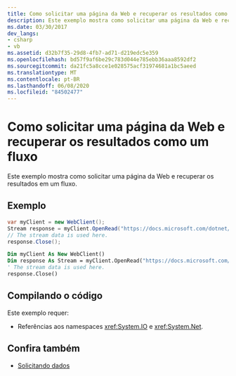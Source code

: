 ```yaml
---
title: Como solicitar uma página da Web e recuperar os resultados como um fluxo
description: Este exemplo mostra como solicitar uma página da Web e recuperar os resultados em um fluxo no .NET Framework.
ms.date: 03/30/2017
dev_langs:
- csharp
- vb
ms.assetid: d32b7f35-29d8-4fb7-ad71-d219edc5e359
ms.openlocfilehash: bd57f9af6be29c783d044e785ebb36aaa8592df2
ms.sourcegitcommit: da21fc5a8cce1e028575acf31974681a1bc5aeed
ms.translationtype: MT
ms.contentlocale: pt-BR
ms.lasthandoff: 06/08/2020
ms.locfileid: "84502477"
---
```

# <a name="how-to-request-a-web-page-and-retrieve-the-results-as-a-stream"></a>Como solicitar uma página da Web e recuperar os resultados como um fluxo

Este exemplo mostra como solicitar uma página da Web e recuperar os resultados em um fluxo.
  
## <a name="example"></a>Exemplo

```csharp
var myClient = new WebClient();
Stream response = myClient.OpenRead("https://docs.microsoft.com/dotnet/");
// The stream data is used here.
response.Close();
```

```vb
Dim myClient As New WebClient()
Dim response As Stream = myClient.OpenRead("https://docs.microsoft.com/dotnet/")
' The stream data is used here.
response.Close()
```

## <a name="compiling-the-code"></a>Compilando o código

 Este exemplo requer:

- Referências aos namespaces <xref:System.IO> e <xref:System.Net>.

## <a name="see-also"></a>Confira também

- [Solicitando dados](requesting-data.md)
